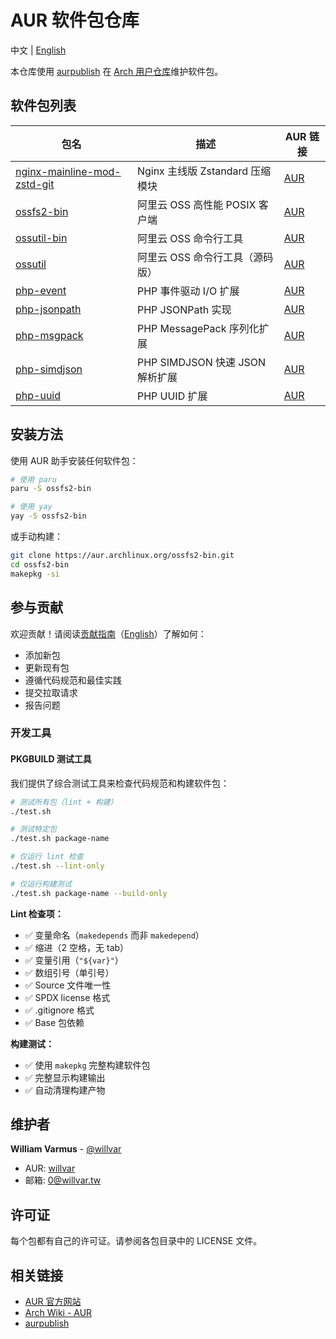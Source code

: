 # AUR 软件包仓库

中文 | [English](README.md)

本仓库使用 [aurpublish](https://github.com/eli-schwartz/aurpublish) 在 [Arch 用户仓库](https://aur.archlinux.org/)维护软件包。

## 软件包列表

| 包名 | 描述 | AUR 链接 |
|------|------|----------|
| [nginx-mainline-mod-zstd-git](nginx-mainline-mod-zstd-git/) | Nginx 主线版 Zstandard 压缩模块 | [AUR](https://aur.archlinux.org/packages/nginx-mainline-mod-zstd-git) |
| [ossfs2-bin](ossfs2-bin/) | 阿里云 OSS 高性能 POSIX 客户端 | [AUR](https://aur.archlinux.org/packages/ossfs2-bin) |
| [ossutil-bin](ossutil-bin/) | 阿里云 OSS 命令行工具 | [AUR](https://aur.archlinux.org/packages/ossutil-bin) |
| [ossutil](ossutil/) | 阿里云 OSS 命令行工具（源码版） | [AUR](https://aur.archlinux.org/packages/ossutil) |
| [php-event](php-event/) | PHP 事件驱动 I/O 扩展 | [AUR](https://aur.archlinux.org/packages/php-event) |
| [php-jsonpath](php-jsonpath/) | PHP JSONPath 实现 | [AUR](https://aur.archlinux.org/packages/php-jsonpath) |
| [php-msgpack](php-msgpack/) | PHP MessagePack 序列化扩展 | [AUR](https://aur.archlinux.org/packages/php-msgpack) |
| [php-simdjson](php-simdjson/) | PHP SIMDJSON 快速 JSON 解析扩展 | [AUR](https://aur.archlinux.org/packages/php-simdjson) |
| [php-uuid](php-uuid/) | PHP UUID 扩展 | [AUR](https://aur.archlinux.org/packages/php-uuid) |

## 安装方法

使用 AUR 助手安装任何软件包：

```bash
# 使用 paru
paru -S ossfs2-bin

# 使用 yay
yay -S ossfs2-bin
```

或手动构建：

```bash
git clone https://aur.archlinux.org/ossfs2-bin.git
cd ossfs2-bin
makepkg -si
```

## 参与贡献

欢迎贡献！请阅读[贡献指南](CONTRIBUTING.zh-CN.md)（[English](CONTRIBUTING.md)）了解如何：

- 添加新包
- 更新现有包
- 遵循代码规范和最佳实践
- 提交拉取请求
- 报告问题

### 开发工具

#### PKGBUILD 测试工具

我们提供了综合测试工具来检查代码规范和构建软件包：

```bash
# 测试所有包（lint + 构建）
./test.sh

# 测试特定包
./test.sh package-name

# 仅运行 lint 检查
./test.sh --lint-only

# 仅运行构建测试
./test.sh package-name --build-only
```

**Lint 检查项：**
- ✅ 变量命名（`makedepends` 而非 `makedepend`）
- ✅ 缩进（2 空格，无 tab）
- ✅ 变量引用（`"${var}"`）
- ✅ 数组引号（单引号）
- ✅ Source 文件唯一性
- ✅ SPDX license 格式
- ✅ .gitignore 格式
- ✅ Base 包依赖

**构建测试：**
- ✅ 使用 `makepkg` 完整构建软件包
- ✅ 完整显示构建输出
- ✅ 自动清理构建产物

## 维护者

**William Varmus** - [@willvar](https://github.com/willvar)

- AUR: [willvar](https://aur.archlinux.org/account/willvar)
- 邮箱: 0@willvar.tw

## 许可证

每个包都有自己的许可证。请参阅各包目录中的 LICENSE 文件。

## 相关链接

- [AUR 官方网站](https://aur.archlinux.org/)
- [Arch Wiki - AUR](https://wiki.archlinux.org/title/Arch_User_Repository)
- [aurpublish](https://github.com/eli-schwartz/aurpublish)
